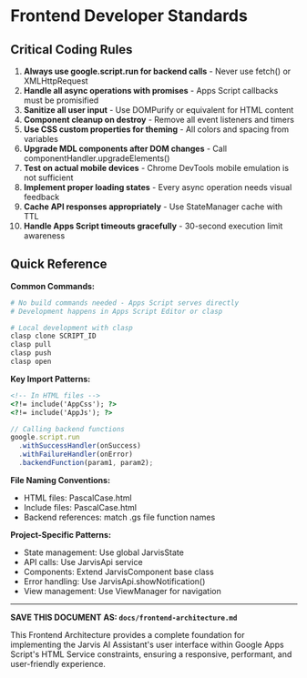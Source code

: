 # Frontend Developer Standards

## Critical Coding Rules
1. **Always use google.script.run for backend calls** - Never use fetch() or XMLHttpRequest
2. **Handle all async operations with promises** - Apps Script callbacks must be promisified
3. **Sanitize all user input** - Use DOMPurify or equivalent for HTML content
4. **Component cleanup on destroy** - Remove all event listeners and timers
5. **Use CSS custom properties for theming** - All colors and spacing from variables
6. **Upgrade MDL components after DOM changes** - Call componentHandler.upgradeElements()
7. **Test on actual mobile devices** - Chrome DevTools mobile emulation is not sufficient
8. **Implement proper loading states** - Every async operation needs visual feedback
9. **Cache API responses appropriately** - Use StateManager cache with TTL
10. **Handle Apps Script timeouts gracefully** - 30-second execution limit awareness

## Quick Reference

**Common Commands:**
```bash
# No build commands needed - Apps Script serves directly
# Development happens in Apps Script Editor or clasp

# Local development with clasp
clasp clone SCRIPT_ID
clasp pull
clasp push
clasp open
```

**Key Import Patterns:**
```html
<!-- In HTML files -->
<?!= include('AppCss'); ?>
<?!= include('AppJs'); ?>
```

```javascript
// Calling backend functions
google.script.run
  .withSuccessHandler(onSuccess)
  .withFailureHandler(onError)
  .backendFunction(param1, param2);
```

**File Naming Conventions:**
- HTML files: PascalCase.html
- Include files: PascalCase.html
- Backend references: match .gs file function names

**Project-Specific Patterns:**
- State management: Use global JarvisState
- API calls: Use JarvisApi service
- Components: Extend JarvisComponent base class
- Error handling: Use JarvisApi.showNotification()
- View management: Use ViewManager for navigation

---

**SAVE THIS DOCUMENT AS: `docs/frontend-architecture.md`**

This Frontend Architecture provides a complete foundation for implementing the Jarvis AI Assistant's user interface within Google Apps Script's HTML Service constraints, ensuring a responsive, performant, and user-friendly experience.